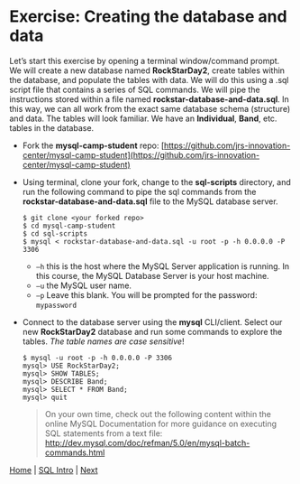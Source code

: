 # Exercise:  Creating the database and data

Let’s start this exercise by opening a terminal window/command prompt.  We will create a new database named **RockStarDay2**, create tables within the database, and populate the tables with data. We will do this using a .sql script file that contains a series of SQL commands.  We will pipe the instructions stored within a file named **rockstar-database-and-data.sql**. In this way, we can all work from the exact same database schema (structure) and data.  The tables will look familiar.  We have an **Individual**, **Band**, etc. tables in the database.  

- Fork the **mysql-camp-student** repo:  [https://github.com/jrs-innovation-center/mysql-camp-student](https://github.com/jrs-innovation-center/mysql-camp-student)
- Using terminal, clone your fork, change to the **sql-scripts** directory, and run the following command to pipe the sql commands from the **rockstar-database-and-data.sql** file to the MySQL database server.    

  ```
  $ git clone <your forked repo>
  $ cd mysql-camp-student
  $ cd sql-scripts
  $ mysql < rockstar-database-and-data.sql -u root -p -h 0.0.0.0 -P 3306
  ```

  - `–h` this is the host where the MySQL Server application is running.  In this course, the MySQL Database Server is your host machine.  
  -	`–u` the MySQL user name.  
  - `–p` Leave this blank. You will be prompted for the password:  `mypassword`

- Connect to the database server using the **mysql** CLI/client.  Select our new **RockStarDay2** database and run some commands to explore the tables.  _The table names are case sensitive_!

  ```
  $ mysql -u root -p -h 0.0.0.0 -P 3306
  mysql> USE RockStarDay2;
  mysql> SHOW TABLES;
  mysql> DESCRIBE Band;
  mysql> SELECT * FROM Band;
  mysql> quit
  ```

  > On your own time, check out the following content within the online MySQL Documentation for more guidance on executing SQL statements from a text file: http://dev.mysql.com/doc/refman/5.0/en/mysql-batch-commands.html



[Home](/)  |  [SQL Intro](/9-sql-intro/)  |  [Next](/9-sql-intro/2)
